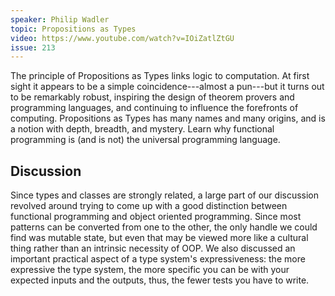 ```yaml
---
speaker: Philip Wadler
topic: Propositions as Types
video: https://www.youtube.com/watch?v=IOiZatlZtGU
issue: 213
---
```


The principle of Propositions as Types links logic to computation. At first sight it appears to be a simple coincidence---almost a pun---but it turns out to be remarkably robust, inspiring the design of theorem provers and programming languages, and continuing to influence the forefronts of computing. Propositions as Types has many names and many origins, and is a notion with depth, breadth, and mystery. Learn why functional programming is (and is not) the universal programming language.

Discussion
----------
Since types and classes are strongly related, a large part of our discussion revolved around trying to come up with a good distinction between functional programming and object oriented programming. Since most patterns can be converted from one to the other, the only handle we could find was mutable state, but even that may be viewed more like a cultural thing rather than an intrinsic necessity of OOP. We also discussed an important practical aspect of a type system's expressiveness: the more expressive the type system, the more specific you can be with your expected inputs and the outputs, thus, the fewer tests you have to write.

